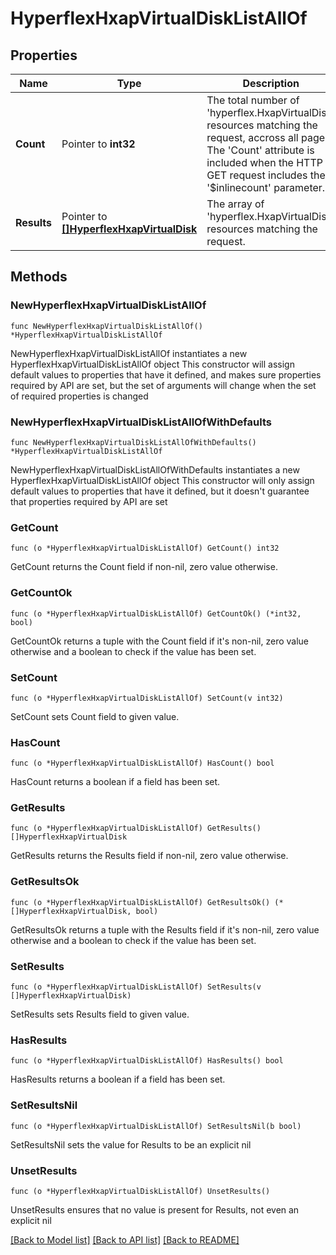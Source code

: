 # HyperflexHxapVirtualDiskListAllOf

## Properties

Name | Type | Description | Notes
------------ | ------------- | ------------- | -------------
**Count** | Pointer to **int32** | The total number of &#39;hyperflex.HxapVirtualDisk&#39; resources matching the request, accross all pages. The &#39;Count&#39; attribute is included when the HTTP GET request includes the &#39;$inlinecount&#39; parameter. | [optional] 
**Results** | Pointer to [**[]HyperflexHxapVirtualDisk**](hyperflex.HxapVirtualDisk.md) | The array of &#39;hyperflex.HxapVirtualDisk&#39; resources matching the request. | [optional] 

## Methods

### NewHyperflexHxapVirtualDiskListAllOf

`func NewHyperflexHxapVirtualDiskListAllOf() *HyperflexHxapVirtualDiskListAllOf`

NewHyperflexHxapVirtualDiskListAllOf instantiates a new HyperflexHxapVirtualDiskListAllOf object
This constructor will assign default values to properties that have it defined,
and makes sure properties required by API are set, but the set of arguments
will change when the set of required properties is changed

### NewHyperflexHxapVirtualDiskListAllOfWithDefaults

`func NewHyperflexHxapVirtualDiskListAllOfWithDefaults() *HyperflexHxapVirtualDiskListAllOf`

NewHyperflexHxapVirtualDiskListAllOfWithDefaults instantiates a new HyperflexHxapVirtualDiskListAllOf object
This constructor will only assign default values to properties that have it defined,
but it doesn't guarantee that properties required by API are set

### GetCount

`func (o *HyperflexHxapVirtualDiskListAllOf) GetCount() int32`

GetCount returns the Count field if non-nil, zero value otherwise.

### GetCountOk

`func (o *HyperflexHxapVirtualDiskListAllOf) GetCountOk() (*int32, bool)`

GetCountOk returns a tuple with the Count field if it's non-nil, zero value otherwise
and a boolean to check if the value has been set.

### SetCount

`func (o *HyperflexHxapVirtualDiskListAllOf) SetCount(v int32)`

SetCount sets Count field to given value.

### HasCount

`func (o *HyperflexHxapVirtualDiskListAllOf) HasCount() bool`

HasCount returns a boolean if a field has been set.

### GetResults

`func (o *HyperflexHxapVirtualDiskListAllOf) GetResults() []HyperflexHxapVirtualDisk`

GetResults returns the Results field if non-nil, zero value otherwise.

### GetResultsOk

`func (o *HyperflexHxapVirtualDiskListAllOf) GetResultsOk() (*[]HyperflexHxapVirtualDisk, bool)`

GetResultsOk returns a tuple with the Results field if it's non-nil, zero value otherwise
and a boolean to check if the value has been set.

### SetResults

`func (o *HyperflexHxapVirtualDiskListAllOf) SetResults(v []HyperflexHxapVirtualDisk)`

SetResults sets Results field to given value.

### HasResults

`func (o *HyperflexHxapVirtualDiskListAllOf) HasResults() bool`

HasResults returns a boolean if a field has been set.

### SetResultsNil

`func (o *HyperflexHxapVirtualDiskListAllOf) SetResultsNil(b bool)`

 SetResultsNil sets the value for Results to be an explicit nil

### UnsetResults
`func (o *HyperflexHxapVirtualDiskListAllOf) UnsetResults()`

UnsetResults ensures that no value is present for Results, not even an explicit nil

[[Back to Model list]](../README.md#documentation-for-models) [[Back to API list]](../README.md#documentation-for-api-endpoints) [[Back to README]](../README.md)



